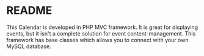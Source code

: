 # README #

This Calendar is developed in PHP MVC framework. It is great for displaying events, but it isn't a complete solution for event content-management.
This framework has base classes which allows you to connect with your own MySQL database.